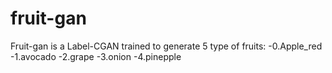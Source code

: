 # fruit-gan

Fruit-gan is a Label-CGAN trained to generate 5 type of fruits: 
-0.Apple_red
-1.avocado
-2.grape
-3.onion
-4.pinepple
